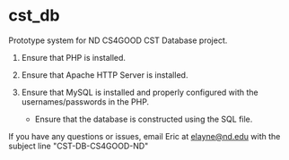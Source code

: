 # cst_db

Prototype system for ND CS4GOOD CST Database project.

1. Ensure that PHP is installed.

2. Ensure that Apache HTTP Server is installed.

3. Ensure that MySQL is installed and properly configured with the usernames/passwords in the PHP.

    * Ensure that the database is constructed using the SQL file.

If you have any questions or issues, email Eric at elayne@nd.edu with the subject line "CST-DB-CS4GOOD-ND"

